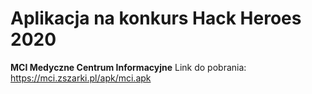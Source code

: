 # Aplikacja na konkurs Hack Heroes 2020
**MCI Medyczne Centrum Informacyjne**
Link do pobrania: https://mci.zszarki.pl/apk/mci.apk


